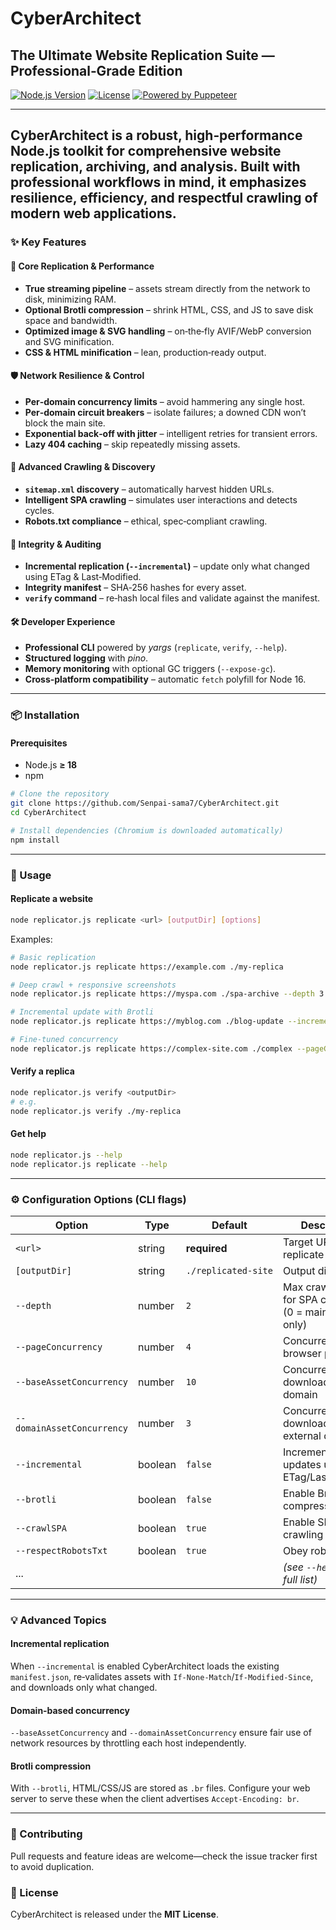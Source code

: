 # CyberArchitect

## The Ultimate Website Replication Suite — Professional‑Grade Edition

[![Node.js Version](https://img.shields.io/badge/node-%3E%3D18.0.0-brightgreen)](#)
[![License](https://img.shields.io/badge/License-MIT-yellow)](#)
[![Powered by Puppeteer](https://img.shields.io/badge/powered%20by-Puppeteer-blue)](#)

---
**CyberArchitect** is a robust, high‑performance Node.js toolkit for comprehensive website replication, archiving, and analysis. Built with professional workflows in mind, it emphasizes resilience, efficiency, and respectful crawling of modern web applications.
---

### ✨ Key Features

#### 🚀 Core Replication & Performance

* **True streaming pipeline** – assets stream directly from the network to disk, minimizing RAM.
* **Optional Brotli compression** – shrink HTML, CSS, and JS to save disk space and bandwidth.
* **Optimized image & SVG handling** – on‑the‑fly AVIF/WebP conversion and SVG minification.
* **CSS & HTML minification** – lean, production‑ready output.

#### 🛡️ Network Resilience & Control

* **Per‑domain concurrency limits** – avoid hammering any single host.
* **Per‑domain circuit breakers** – isolate failures; a downed CDN won’t block the main site.
* **Exponential back‑off with jitter** – intelligent retries for transient errors.
* **Lazy 404 caching** – skip repeatedly missing assets.

#### 🧠 Advanced Crawling & Discovery

* **`sitemap.xml` discovery** – automatically harvest hidden URLs.
* **Intelligent SPA crawling** – simulates user interactions and detects cycles.
* **Robots.txt compliance** – ethical, spec‑compliant crawling.

#### 🔄 Integrity & Auditing

* **Incremental replication (`--incremental`)** – update only what changed using ETag & Last‑Modified.
* **Integrity manifest** – SHA‑256 hashes for every asset.
* **`verify` command** – re‑hash local files and validate against the manifest.

#### 🛠️ Developer Experience

* **Professional CLI** powered by *yargs* (`replicate`, `verify`, `--help`).
* **Structured logging** with *pino*.
* **Memory monitoring** with optional GC triggers (`--expose-gc`).
* **Cross‑platform compatibility** – automatic `fetch` polyfill for Node 16.

---

### 📦 Installation

#### Prerequisites

* Node.js **≥ 18**
* npm

```bash
# Clone the repository
git clone https://github.com/Senpai-sama7/CyberArchitect.git
cd CyberArchitect

# Install dependencies (Chromium is downloaded automatically)
npm install
```

---

### 🚀 Usage

#### Replicate a website

```bash
node replicator.js replicate <url> [outputDir] [options]
```

Examples:

```bash
# Basic replication
node replicator.js replicate https://example.com ./my‑replica

# Deep crawl + responsive screenshots
node replicator.js replicate https://myspa.com ./spa‑archive --depth 3 --responsive

# Incremental update with Brotli
node replicator.js replicate https://myblog.com ./blog‑update --incremental --brotli

# Fine‑tuned concurrency
node replicator.js replicate https://complex‑site.com ./complex --pageConcurrency 2 --baseAssetConcurrency 15 --domainAssetConcurrency 5
```

#### Verify a replica

```bash
node replicator.js verify <outputDir>
# e.g.
node replicator.js verify ./my‑replica
```

#### Get help

```bash
node replicator.js --help
node replicator.js replicate --help
```

---

### ⚙️ Configuration Options (CLI flags)

| Option                     | Type    | Default             | Description                                           |
| -------------------------- | ------- | ------------------- | ----------------------------------------------------- |
| `<url>`                    | string  | **required**        | Target URL to replicate                               |
| `[outputDir]`              | string  | `./replicated‑site` | Output directory                                      |
| `--depth`                  | number  | `2`                 | Max crawl depth for SPA crawling (0 = main page only) |
| `--pageConcurrency`        | number  | `4`                 | Concurrent browser pages                              |
| `--baseAssetConcurrency`   | number  | `10`                | Concurrent asset downloads on main domain             |
| `--domainAssetConcurrency` | number  | `3`                 | Concurrent asset downloads per external domain        |
| `--incremental`            | boolean | `false`             | Incremental updates using ETag/Last‑Modified          |
| `--brotli`                 | boolean | `false`             | Enable Brotli compression                             |
| `--crawlSPA`               | boolean | `true`              | Enable SPA crawling                                   |
| `--respectRobotsTxt`       | boolean | `true`              | Obey robots.txt                                       |
| ...                        |         |                     | *(see `--help` for the full list)*                    |

---

### 💡 Advanced Topics

#### Incremental replication

When `--incremental` is enabled CyberArchitect loads the existing `manifest.json`, re‑validates assets with `If‑None‑Match`/`If‑Modified‑Since`, and downloads only what changed.

#### Domain‑based concurrency

`--baseAssetConcurrency` and `--domainAssetConcurrency` ensure fair use of network resources by throttling each host independently.

#### Brotli compression

With `--brotli`, HTML/CSS/JS are stored as `.br` files. Configure your web server to serve these when the client advertises `Accept‑Encoding: br`.

---

### 🤝 Contributing

Pull requests and feature ideas are welcome—check the issue tracker first to avoid duplication.

### 📄 License

CyberArchitect is released under the **MIT License**.

